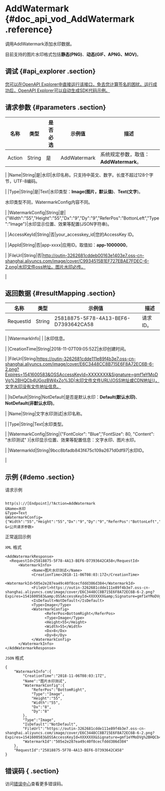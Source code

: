 # AddWatermark {#doc_api_vod_AddWatermark .reference}

调用AddWatermark添加水印数据。

目前支持的图片水印格式包括**静态\(PNG\)**、**动态\(GIF、APNG、MOV\)**。

## 调试 {#api_explorer .section}

[您可以在OpenAPI Explorer中直接运行该接口，免去您计算签名的困扰。运行成功后，OpenAPI Explorer可以自动生成SDK代码示例。](https://api.aliyun.com/#product=vod&api=AddWatermark&type=RPC&version=2017-03-21)

## 请求参数 {#parameters .section}

|名称|类型|是否必选|示例值|描述|
|--|--|----|---|--|
|Action|String|是|AddWatermark|系统规定参数，取值：**AddWatermark**。

 |
|Name|String|是|水印|水印名称。只支持中英文、数字。长度不超过128个字节，UTF-8编码。

 |
|Type|String|是|Text|水印类型：**Image\(图片，默认值\)**、**Text\(文字**\)。

 水印类型不同，WatermarkConfig内容不同。

 |
|WatermarkConfig|String|是|\{"Width":"55","Height":"55","Dx":"9","Dy":"9","ReferPos":"BottonLeft","Type":"Image"\}|水印显示位置、效果等配置\(JSON字符串\)。

 |
|AccessKeyId|String|否|your\_accesskey\_id|您的AccessKey ID。

 |
|AppId|String|否|app-xxxx|应用ID。取值如：**app-1000000**。

 |
|FileUrl|String|否|http://outin-3262681cddeb00163e1403e7.oss-cn-shanghai.aliyuncs.com/image/cover/C9934515B1EF727EBAE7FDEC-6-2.png|水印文件oss地址。图片水印必传。

 |

## 返回数据 {#resultMapping .section}

|名称|类型|示例值|描述|
|--|--|---|--|
|RequestId|String|25818875-5F78-4A13-BEF6-D7393642CA58|请求ID。

 |
|WatermarkInfo| | |水印信息。

 |
|CreationTime|String|2018-11-07T09:05:52Z|水印创建时间。

 |
|FileUrl|String|https://outin-3262681cdde111e89f4b3e7.oss-cn-shanghai.aliyuncs.com/image/cover/E6C3448CC8B715E6F8A72EC6B-6-2.png?Expires=1541600583&OSSAccessKeyId=XXXXXXX&Signature=gmf1eYMoDVg%2BHQCb4UGozBW4xZo%3D|水印文件文件URL\(OSS地址或CDN地址\)，文字水印没有文件地址信息。

 |
|IsDefault|String|NotDefault|是否是默认水印：**Default\(默认水印\)**、**NotDefault\(非默认水印\)**。

 |
|Name|String|文字水印测试|水印名称。

 |
|Type|String|Text|水印类型。

 |
|WatermarkConfig|String|\{"FontColor": "Blue","FontSize": 80, "Content": "水印测试" \}|水印显示位置、效果等配置信息：文字水印、图片水印。

 |
|WatermarkId|String|9bcc8bfadb843f475c109a2671d0df97|水印ID。

 |

## 示例 {#demo .section}

请求示例

``` {#request_demo}

http(s)://[Endpoint]/?Action=AddWatermark
&Name=水印
&Type=Text
&WatermarkConfig={"Width":"55","Height":"55","Dx":"9","Dy":"9","ReferPos":"BottonLeft","Type":"Image"}
&<公共请求参数>

```

正常返回示例

`XML` 格式

``` {#xml_return_success_demo}
<AddWatermarkResponse>
  <RequestId>25818875-5F78-4A13-BEF6-D7393642CA58</RequestId>
	  <WatermarkInfo>
		    <Name>图片水印测试</Name>
		    <CreationTime>2018-11-06T08:03:17Z</CreationTime>
		    <WatermarkId>505e2e287ea49c40f8cecfddd386d384</WatermarkId>
		    <FileUrl>https://outin-3262681cdde111e89f4b3e7.oss-cn-shanghai.aliyuncs.com/image/cover/E6C3448CC8B715E6F8A72EC6B-6-2.png?Expires=1541600583&amp;OSSAccessKeyId=XXXXXXX&amp;Signature=gmf1eYMoDVg%2BHQCb4UGozBW4xZo%3D</FileUrl>
		    <IsDefault>NotDefault</IsDefault>
		    <Type>Image</Type>
		    <WatermarkConfig>
			      <ReferPos>BottomRight</ReferPos>
			      <Type>Image</Type>
			      <Height>55</Height>
			      <Width>55</Width>
			      <Dx>8</Dx>
			      <Dy>8</Dy>
		    </WatermarkConfig>
	  </WatermarkInfo>
</AddWatermarkResponse>
```

`JSON` 格式

``` {#json_return_success_demo}
{
	"WatermarkInfo":{
		"CreationTime":"2018-11-06T08:03:17Z",
		"Name":"图片水印测试",
		"WatermarkConfig":{
			"ReferPos":"BottomRight",
			"Type":"Image",
			"Height":"55",
			"Width":"55",
			"Dx":"8",
			"Dy":"8"
		},
		"Type":"Image",
		"IsDefault":"NotDefault",
		"FileUrl":"https://outin-3262681cdde111e89f4b3e7.oss-cn-shanghai.aliyuncs.com/image/cover/E6C3448CC8B715E6F8A72EC6B-6-2.png?Expires=1541600583&OSSAccessKeyId=XXXXXXX&Signature=gmf1eYMoDVg%2BHQCb4UGozBW4xZo%3D",
		"WatermarkId":"505e2e287ea49c40f8cecfddd386d384"
	},
	"RequestId":"25818875-5F78-4A13-BEF6-D7393642CA58"
}
```

## 错误码 { .section}

访问[错误中心](https://error-center.aliyun.com/status/product/vod)查看更多错误码。

